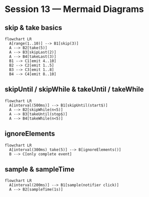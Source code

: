 # Session 13 — Mermaid Diagrams

## skip & take basics
```mermaid
flowchart LR
  A[range(1..10)] --> B1[skip(3)]
  A --> B2[take(5)]
  A --> B3[skipLast(2)]
  A --> B4[takeLast(3)]
  B1 --> C1[emit 4..10]
  B2 --> C2[emit 1..5]
  B3 --> C3[emit 1..8]
  B4 --> C4[emit 8..10]
```

## skipUntil / skipWhile & takeUntil / takeWhile
```mermaid
flowchart LR
  A[interval(500ms)] --> B1[skipUntil(start$)]
  A --> B2[skipWhile(n<5)]
  A --> B3[takeUntil(stop$)]
  A --> B4[takeWhile(n<5)]
```

## ignoreElements
```mermaid
flowchart LR
  A[interval(300ms) take(5)] --> B[ignoreElements()]
  B --> C[only complete event]
```

## sample & sampleTime
```mermaid
flowchart LR
  A[interval(200ms)] --> B1[sample(notifier click)]
  A --> B2[sampleTime(1s)]
```
